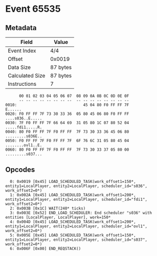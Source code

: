# Event 65535

## Metadata

| Field           | Value    |
|-----------------|----------|
| Event Index     | 4/4      |
| Offset          | 0x0019   |
| Data Size       | 87 bytes |
| Calculated Size | 87 bytes |
| Instructions    | 7        |

```
      00 01 02 03 04 05 06 07  08 09 0A 0B 0C 0D 0E 0F
      -- -- -- -- -- -- -- --  -- -- -- -- -- -- -- --
0010:                             45 04 80 F0 FF FF 7F           E......
0020: F0 FF FF 7F 73 30 33 36  05 80 45 06 80 F0 FF FF  ....s036..E.....
0030: 7F F0 FF FF 7F 66 64 69  31 05 80 1C 07 80 52 04  .....fdi1.....R.
0040: 80 F0 FF FF 7F F0 FF FF  7F 73 30 33 36 45 06 80  .........s036E..
0050: F0 FF FF 7F F0 FF FF 7F  6F 76 6C 31 05 80 45 04  ........ovl1..E.
0060: 80 F0 FF FF 7F F0 FF FF  7F 73 30 33 37 05 80 00  .........s037...
```

## Opcodes

```
  0: 0x0019 [0x45] LOAD_SCHEDULED_TASK(work_offset1=150*, entity1=LocalPlayer, entity2=LocalPlayer, scheduler_id="s036", work_offset2=0*)
  1: 0x002A [0x45] LOAD_SCHEDULED_TASK(work_offset1=200*, entity1=LocalPlayer, entity2=LocalPlayer, scheduler_id="fdi1", work_offset2=0*)
  2: 0x003B [0x1C] WAIT(240* ticks)
  3: 0x003E [0x52] END_LOAD_SCHEDULER: End scheduler "s036" with entities [LocalPlayer, LocalPlayer], work=150*
  4: 0x004D [0x45] LOAD_SCHEDULED_TASK(work_offset1=200*, entity1=LocalPlayer, entity2=LocalPlayer, scheduler_id="ovl1", work_offset2=0*)
  5: 0x005E [0x45] LOAD_SCHEDULED_TASK(work_offset1=150*, entity1=LocalPlayer, entity2=LocalPlayer, scheduler_id="s037", work_offset2=0*)
  6: 0x006F [0x00] END_REQSTACK()
```
